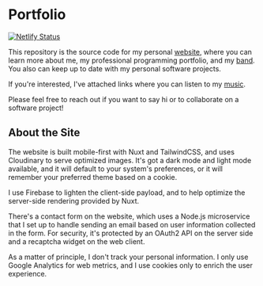 # Portfolio

[![Netlify Status](https://api.netlify.com/api/v1/badges/706f9494-d6d6-4a4e-a336-d01fdcf8e2b4/deploy-status)](https://app.netlify.com/sites/tylerearls/deploys)

This repository is the source code for my personal [website](https://www.tylerearls.com), where you can learn more about me, my professional programming portfolio, and my [band](https://www.cuckooandthebirds.com). You also can keep up to date with my personal software projects.

If you're interested, I've attached links where you can listen to my [music](https://cuckooandthebirds.bandcamp.com).

Please feel free to reach out if you want to say hi or to collaborate on a software project!

## About the Site

The website is built mobile-first with Nuxt and TailwindCSS, and uses Cloudinary to serve optimized images. It's got a dark mode and light mode available, and it will default to your system's preferences, or it will remember your preferred theme based on a cookie.

I use Firebase to lighten the client-side payload, and to help optimize the server-side rendering provided by Nuxt.

There's a contact form on the website, which uses a Node.js microservice that I set up to handle sending an email based on user information collected in the form. For security, it's protected by an OAuth2 API on the server side and a recaptcha widget on the web client. 

As a matter of principle, I don't track your personal information. I only use Google Analytics for web metrics, and I use cookies only to enrich the user experience.
